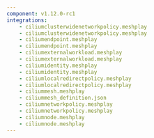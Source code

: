 ```yaml
---
component: v1.12.0-rc1
integrations:
    - ciliumclusterwidenetworkpolicy.meshplay
    - ciliumclusterwidenetworkpolicy.meshplay
    - ciliumendpoint.meshplay
    - ciliumendpoint.meshplay
    - ciliumexternalworkload.meshplay
    - ciliumexternalworkload.meshplay
    - ciliumidentity.meshplay
    - ciliumidentity.meshplay
    - ciliumlocalredirectpolicy.meshplay
    - ciliumlocalredirectpolicy.meshplay
    - ciliummesh.meshplay
    - ciliummesh_definition.json
    - ciliumnetworkpolicy.meshplay
    - ciliumnetworkpolicy.meshplay
    - ciliumnode.meshplay
    - ciliumnode.meshplay
---
```

